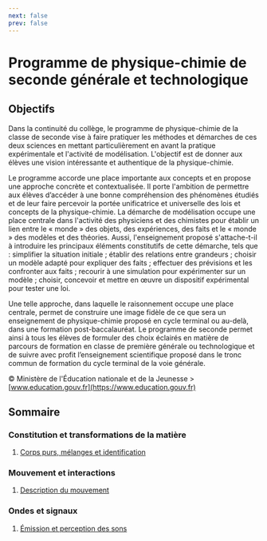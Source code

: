 ```yaml
---
next: false
prev: false
---
```


# Programme de physique-chimie de seconde générale et technologique

## Objectifs

Dans la continuité du collège, le programme de physique-chimie de la classe de seconde vise à faire pratiquer les méthodes et démarches de ces deux sciences en mettant particulièrement en avant la pratique expérimentale et l'activité de modélisation. L'objectif
est de donner aux élèves une vision intéressante et authentique de la physique-chimie.

Le programme accorde une place importante aux concepts et en propose une approche concrète et contextualisée. Il porte l'ambition de permettre aux élèves d’accéder à une bonne compréhension des phénomènes étudiés et de leur faire percevoir la portée unificatrice et universelle des lois et concepts de la physique-chimie. La démarche de modélisation occupe une place centrale dans l'activité des physiciens et des chimistes pour établir un lien entre le « monde » des objets, des expériences, des faits et le « monde » des
modèles et des théories. Aussi, l'enseignement proposé s'attache-t-il à introduire les principaux éléments constitutifs de cette démarche, tels que : simplifier la situation initiale ; établir des relations entre grandeurs ; choisir un modèle adapté pour expliquer des faits ; effectuer des prévisions et les confronter aux faits ; recourir à une simulation pour expérimenter sur un modèle ; choisir, concevoir et mettre en œuvre un dispositif expérimental pour tester une loi.

Une telle approche, dans laquelle le raisonnement occupe une place centrale, permet de construire une image fidèle de ce que sera un enseignement de physique-chimie proposé en cycle terminal ou au-delà, dans une formation post-baccalauréat. Le programme de seconde permet ainsi à tous les élèves de formuler des choix éclairés en matière de parcours de formation en classe de première générale ou technologique et de suivre avec profit l’enseignement scientifique proposé dans le tronc commun de formation du cycle terminal de la voie générale.

© Ministère de l'Éducation nationale et de la Jeunesse > [www.education.gouv.fr](https://www.education.gouv.fr)

## Sommaire

### Constitution et transformations de la matière

1. [Corps purs, mélanges et identification](./composition-et-transformation/identification/index.md)

### Mouvement et interactions

1. [Description du mouvement](./mouvements-et-interactions/description-du-mouvement/index.md)

### Ondes et signaux

1. [Émission et perception des sons](./ondes-et-signaux/emission-perception-son/index.md)
